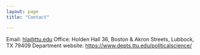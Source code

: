 ```yaml
---
layout: page
title: "Contact"

---
```

Email: hla@ttu.edu
Office: Holden Hall 36, Boston & Akron Streets, Lubbock, TX 79409
Department website: https://www.depts.ttu.edu/politicalscience/
